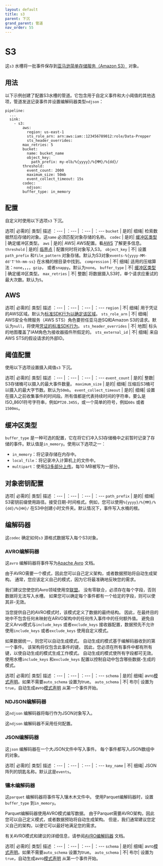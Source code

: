 ```yaml
---
layout: default
title: s3
parent: 下沉
grand_parent: 管道
nav_order: 55
---
```


# S3

这`s3` 水槽将一批事件保存到[亚马逊简单存储服务（Amazon S3）](https://aws.amazon.com/s3/) 对象。

## 用法

以下示例创建了配置S3水槽的管道。它包含用于自定义事件和大小阈值的其他选项，管道发送记录事件并设置编解码器类型`ndjson`：

```
pipeline:
  ...
  sink:
    - s3:
        aws:
          region: us-east-1
          sts_role_arn: arn:aws:iam::123456789012:role/Data-Prepper
          sts_header_overrides:
        max_retries: 5
        bucket:
          name: bucket_name
          object_key:
            path_prefix: my-elb/%{yyyy}/%{MM}/%{dd}/
        threshold:
          event_count: 2000
          maximum_size: 50mb
          event_collect_timeout: 15s
        codec:
          ndjson:
        buffer_type: in_memory
```

## 配置

自定义时使用以下选项`s3` 下沉。

选项| 必需的| 类型| 描述
：--- | ：--- | ：--- | ：---
`bucket` | 是的| 细绳| 检索数据然后存储的对象。这`name` 必须匹配对象存储的名称。
`codec` | 是的| [缓冲区类型](#buffer-type) | 确定缓冲区类型。
`aws` | 是的| AWS| AWS配置。看[AWS](#aws) 了解更多信息。
`threshold` | 是的| [临界点](#threshold-configuration) | 配置何时将对象写入S3。
`object_key` | 不| 设置`path_prefix` 和`file_pattern` 对象存储。默认为S3对象`events-%{yyyy-MM-dd'T'hh-mm-ss}` 在水桶的根目录中找到。
`compression` | 不| 细绳| 适用的压缩算法：`none`，，，，`gzip`， 或者`snappy`。默认为`none`。
`buffer_type` | 不| [缓冲区类型](#buffer-type) | 确定缓冲区类型。
`max_retries` | 不| 整数| 将数据摄入S3时，单个请求应重试的最大次数。默认为`5`。

## AWS

选项| 必需的| 类型| 描述
：--- | ：--- | ：--- | ：---
`region` | 不| 细绳| 用于凭证的AWS区域。默认为[标准SDK行为以确定该区域](https://docs.aws.amazon.com/sdk-for-java/latest/developer-guide/region-selection.html)。
`sts_role_arn` | 不| 细绳| AWS安全令牌服务（AWS STS）角色要担任亚马逊SQ和Amazon S3的请求。默认为`null`，将使用[凭证的标准SDK行为](https://docs.aws.amazon.com/sdk-for-java/latest/developer-guide/credentials.html)。
`sts_header_overrides` | 不| 地图| 标头的地图覆盖了IAM角色为接收器插件所假定的。
`sts_external_id` | 不| 细绳| 来自AWS STS的假设请求的外部ID。


## 阈值配置

使用以下选项设置摄入阈值`s3` 下沉。

选项| 必需的| 类型| 描述
：--- | ：--- | ：--- | ：---
`event_count` | 是的| 整数| S3存储桶可以摄入的最大事件数量。
`maximum_size` | 是的| 细绳| 压缩后S3桶可以摄入的最大字节数。默认为`50mb`。
`event_collect_timeout` | 是的| 细绳| 设置在摄入之前收集事件的时间段。所有值都是代表持续时间的字符串，要么是ISO_8601符号字符串，例如`PT20.345S`，或一个简单的符号，例如`60s` 或者`1500ms`。


## 缓冲区类型

`buffer_type` 是一种可选的配置，它在将它们冲入S3存储桶中之前暂时记录了存储的事件。默认值是`in_memory`。使用以下选项之一：

- `in_memory`：将记录存储在内存中。
- `local_file`：将记录冲入计算机上的文件中。
- `multipart`：使用[S3多部分上传](https://docs.aws.amazon.com/AmazonS3/latest/userguide/mpuoverview.html)。每10 MB被写为一部分。

## 对象密钥配置

选项| 必需的| 类型| 描述
：--- | ：--- | ：--- | ：---
`path_prefix` | 是的| 细绳| S3密钥前缀使用路径。接受日期-时间格式。例如，您可以使用`%{yyyy}/%{MM}/%{dd}/%{HH}/` 在S3中创建小时文件夹。默认情况下，事件写入水桶的根。


## 编解码器

这`codec` 确定如何`s3` 源格式数据写入每个S3对象。

### AVRO编解码器

这`avro` 编解码器将事件写为[Apache Avro](https://avro.apache.org/) 文档。

由于AVRO需要一个模式，因此您可以自己定义架构，或者数据预珀将自动生成架构。
通常，您应该定义自己的模式，因为它将最准确地反映您的需求。

我们建议您使您的Avro领域使用空[联盟](https://avro.apache.org/docs/current/specification/#unions)。
没有零联合，必须存在每个字段，否则数据将无法写入水槽。
如果您可以确定每个事件都有一个给定的字段，则可以使其非-无效。

当您提供自己的AVRO模式时，该模式定义了数据的最终结构。
因此，在最终目的地中不包含任何未映射在ARVO架构中的任何传入事件中的任何额外值。
避免自定义Arvo模式与`include_keys` 或者`exclude_keys` 接收器配置，数据预先不允许使用`include_keys` 或者`exclude_keys` 使用自定义模式。

如果数据统一，则您可以自动生成模式。
自动生成的模式基于编解码器收到的第一个事件。
该架构将仅包含此事件的键。
因此，您必须在所有事件中都有所有键，以使自动生成的模式生成工作模式。
自动生成的模式使所有字段都可无效。
使用水槽`include_keys` 和`exclude_keys` 配置以控制自动中包含哪些数据-生成的模式。


选项| 必需的| 类型| 描述
：--- | ：--- | ：--- | ：---
`schema` | 是的| 细绳| avro[模式声明](https://avro.apache.org/docs/current/specification/#schema-declaration)。如果不需要`auto_schema` 设置为true。
`auto_schema` | 不| 布尔| 设置为`true`，自动生成avro[模式声明](https://avro.apache.org/docs/current/specification/#schema-declaration) 从第一个事件开始。

 
### NDJSON编解码器

这`ndjson` 编解码器将每行作为JSON对象写入。

这`ndjson` 编解码器不采用任何配置。


### JSON编解码器

这`json` 编解码器在一个大JSON文件中写入事件。
每个事件都写入JSON数组中的对象。


选项| 必需的| 类型| 描述
：--- | ：--- | ：--- | ：---
`key_name` | 不| 细绳| JSON阵列的钥匙名称。默认这是`events`。


### 镶木编解码器

这`parquet` 编解码器将事件写入镶木木文件中。
使用Parquet编解码器时，设置`buffer_type` 到`in_memory`。

Parquet编解码器使用AVRO模式编写数据。
由于Parquet需要AVRO架构，因此您可以自己定义模式，或者数据预珀将自动生成架构。
但是，我们通常建议您定义自己的架构，以便它可以最好地满足您的需求。

有关AVRO模式和建议的详细信息，请参阅[AVRO编解码器](#avro-codec) 文档。


选项| 必需的| 类型| 描述
：--- | ：--- | ：--- | ：---
`schema` | 是的| 细绳| avro[模式声明](https://avro.apache.org/docs/current/specification/#schema-declaration)。如果不需要`auto_schema` 设置为true。
`auto_schema` | 不| 布尔| 设置为`true`，自动生成avro[模式声明](https://avro.apache.org/docs/current/specification/#schema-declaration) 从第一个事件开始。


